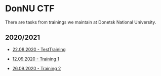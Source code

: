 # DonNU CTF

There are tasks from trainings we maintain at Donetsk National University.

## 2020/2021

* [22.08.2020 - TestTraining](./2020_2021/TestTraining)

* [12.09.2020 - Training 1](./2020_2021/Training_1)

* [26.09.2020 - Training 2](./2020_2021/Training_2)


